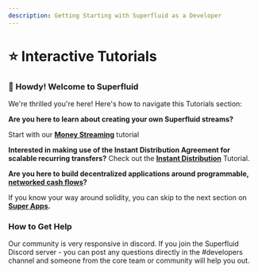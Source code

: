 ```yaml
---
description: Getting Starting with Superfluid as a Developer
---
```


# ⭐ Interactive Tutorials

### :wave: Howdy! Welcome to Superfluid

We're thrilled you're here! Here's how to navigate this Tutorials section:

**Are you here to learn about creating your own Superfluid streams?**&#x20;

Start with our [**Money Streaming**](broken-reference) tutorial

**Interested in making use of the Instant Distribution Agreement for scalable recurring transfers?** Check out the [**Instant Distribution**](broken-reference) Tutorial.

**Are you here to build decentralized applications around programmable,** [**networked cash flows**](https://multicoin.capital/2021/07/13/networked-cash-flows/)**?**

If you know your way around solidity, you can skip to the next section on [**Super Apps**](../super-apps/)**.**

### How to Get Help

Our community is very responsive in discord. If you join the Superfluid Discord server - you can post any questions directly in the #developers channel and someone from the core team or community will help you out.&#x20;
